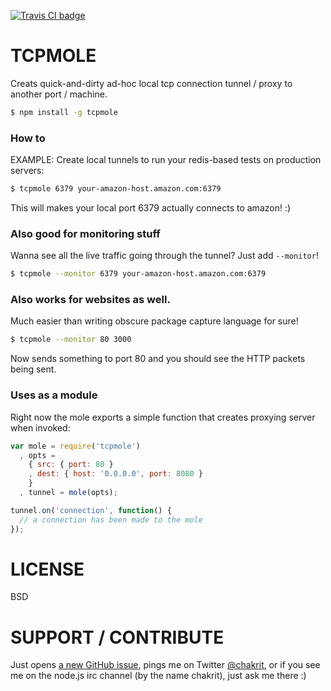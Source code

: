 
[![Travis CI badge](https://secure.travis-ci.org/chakrit/tcpmole.png)](http://travis-ci.org/chakrit/tcpmole)

# TCPMOLE

Creats quick-and-dirty ad-hoc local tcp connection tunnel / proxy to another port / machine.

```sh
$ npm install -g tcpmole
```

### How to

EXAMPLE: Create local tunnels to run your redis-based tests on production servers:

```sh
$ tcpmole 6379 your-amazon-host.amazon.com:6379
```

This will makes your local port 6379 actually connects to amazon! :)

### Also good for monitoring stuff

Wanna see all the live traffic going through the tunnel? Just add `--monitor`!

```sh
$ tcpmole --monitor 6379 your-amazon-host.amazon.com:6379
```

### Also works for websites as well.

Much easier than writing obscure package capture language for sure!

```sh
$ tcpmole --monitor 80 3000
```

Now sends something to port 80 and you should see the HTTP packets being sent.

### Uses as a module

Right now the mole exports a simple function that creates proxying server when invoked:

```js
var mole = require('tcpmole')
  , opts =
    { src: { port: 80 }
    , dest: { host: '0.0.0.0', port: 8080 }
    }
  , tunnel = mole(opts);

tunnel.on('connection', function() {
  // a connection has been made to the mole
});
```

# LICENSE

BSD

# SUPPORT / CONTRIBUTE

Just opens [a new GitHub issue](https://github.com/chakrit/tcpmole/issues/new),
pings me on Twitter [@chakrit](https://twitter.com/chakrit),
or if you see me on the node.js irc channel (by the name chakrit), just ask me there :)

